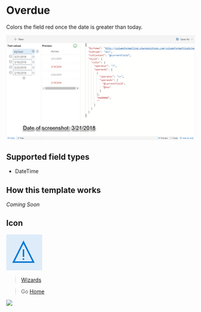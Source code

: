 # Overdue

Colors the field red once the date is greater than today.

![Overdue Wizard](../assets/WizardOverdue.png)

## Supported field types
- DateTime

## How this template works

_Coming Soon_

## Icon

![Icon](../assets/icons/Warning.png)

> [Wizards](./index.md)

> Go [Home](../index.md)

![](https://telemetry.sharepointpnp.com/sp-dev-solutions/solutions/ColumnFormatter/wiki/Wizards/Overdue)